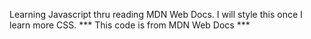 Learning Javascript thru reading MDN Web Docs.
I will style this once I learn more CSS.
*** This code is from MDN Web Docs ***